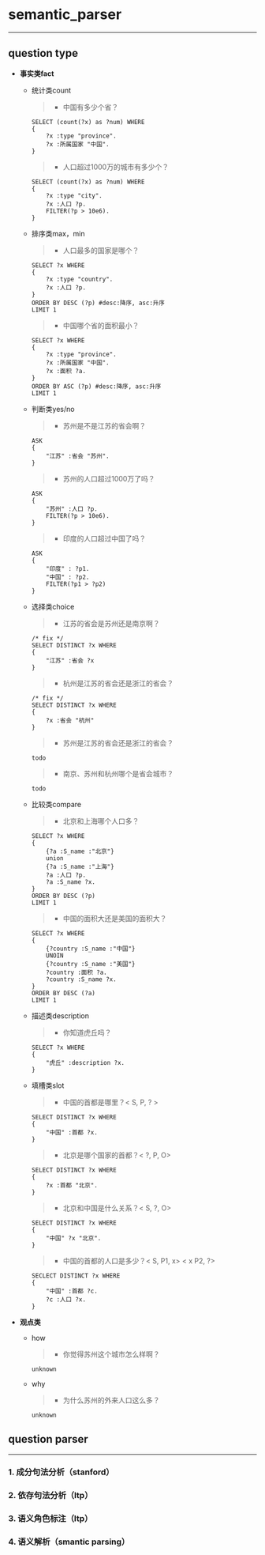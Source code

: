 ﻿# semantic_parser
---
## question type
* **事实类fact**

    * 统计类count
        > * 中国有多少个省？
        ```sparql
        SELECT (count(?x) as ?num) WHERE
        {
	        ?x :type "province".
	        ?x :所属国家 "中国".
        }
        ```
        > * 人口超过1000万的城市有多少个？
        ```sparql
        SELECT (count(?x) as ?num) WHERE
        {
	        ?x :type "city".
	        ?x :人口 ?p.
	        FILTER(?p > 10e6).
        }
        ```
    
    * 排序类max，min
        > * 人口最多的国家是哪个？
        ```sparql
        SELECT ?x WHERE
        {
	        ?x :type "country".
	        ?x :人口 ?p.
        }
        ORDER BY DESC (?p) #desc:降序, asc:升序
        LIMIT 1
        ```
        > * 中国哪个省的面积最小？
        ```sparql
        SELECT ?x WHERE
        {
	        ?x :type "province".
	        ?x :所属国家 "中国".
	        ?x :面积 ?a.
        }
        ORDER BY ASC (?p) #desc:降序, asc:升序
        LIMIT 1
        ```
    
    * 判断类yes/no
        > * 苏州是不是江苏的省会啊？
        ```sparql
        ASK
        {
            "江苏" :省会 "苏州".
        }
        ```
        > * 苏州的人口超过1000万了吗？
        ```sparql
        ASK
        {
            "苏州" :人口 ?p.
            FILTER(?p > 10e6).
        }
        ```
        > * 印度的人口超过中国了吗？
        ```sparql
        ASK
        {
            "印度" : ?p1.
            "中国" : ?p2.
            FILTER(?p1 > ?p2)
        }
        ```
    
    * 选择类choice
        > * 江苏的省会是苏州还是南京啊？
        ```sparql
        /* fix */
        SELECT DISTINCT ?x WHERE
        {
            "江苏" :省会 ?x
        }
        ```
        > * 杭州是江苏的省会还是浙江的省会？
        ```sparql
        /* fix */
        SELECT DISTINCT ?x WHERE
        {
            ?x :省会 "杭州"
        }
        ```
        > * 苏州是江苏的省会还是浙江的省会？
        ```sparql
        todo
        ```
        > * 南京、苏州和杭州哪个是省会城市？
        ```sparql
        todo
        ```
    
    * 比较类compare
        > * 北京和上海哪个人口多？
        ```sparql
        SELECT ?x WHERE
        {
	        {?a :S_name :"北京"}
	        union
	        {?a :S_name :"上海"}
	        ?a :人口 ?p.
	        ?a :S_name ?x.
        }
        ORDER BY DESC (?p)
        LIMIT 1
        ```
        > * 中国的面积大还是美国的面积大？
        ```sparql
        SELECT ?x WHERE
        {
	        {?country :S_name :"中国"}
	        UNOIN
	        {?country :S_name :"美国"}
	        ?country :面积 ?a.
	        ?country :S_name ?x.
        }
        ORDER BY DESC (?a)
        LIMIT 1
        ```
    
    * 描述类description
        > * 你知道虎丘吗？
        ```sparql
        SELECT ?x WHERE
        {
            "虎丘" :description ?x.
        }
        ```
    
    * 填槽类slot
        > * 中国的首都是哪里？< S, P, ? >
        ```sparql
        SELECT DISTINCT ?x WHERE
        {
            "中国" :首都 ?x.
        }
        ```
        > * 北京是哪个国家的首都？< ?, P, O>
        ```sparql
        SELECT DISTINCT ?x WHERE
        {
            ?x :首都 "北京".
        }
        ```
        > * 北京和中国是什么关系？< S, ?, O>
        ```sparql
        SELECT DISTINCT ?x WHERE
        {
            "中国" ?x "北京".
        }
        ```
        > * 中国的首都的人口是多少？< S, P1, x> < x P2, ?>
        ```sparql
        SECLECT DISTINCT ?x WHERE
        {
            "中国" :首都 ?c.
            ?c :人口 ?x.
        }
        ```
    
* **观点类**

    * how
        > * 你觉得苏州这个城市怎么样啊？
        ```sparql
        unknown
        ```
    
    * why
        > * 为什么苏州的外来人口这么多？
        ```sparql
        unknown
        ```

## question parser
----
### 1. 成分句法分析（stanford）

### 2. 依存句法分析（ltp）

### 3. 语义角色标注（ltp）

### 4. 语义解析（smantic parsing）